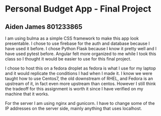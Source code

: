 # Personal Budget App - Final Project

## Aiden James 801233865

I am using bulma as a simple CSS framework to make this app look presentable. I chose to use firebase for the auth and database because I have used it before. I chose Python Flask because I know it pretty well and I have used pytest before. Angular felt more organized to me while I took this class so I thought it would be easier to use for this final project.

I chose to host this on a fedora droplet as fedora is what I use for my laptop and it would replicate the conditions I had when I made it. I know we were taught how to use Centos7, the old downstream of RHEL, and Fedora is an upstream of it, in fact even more upstream than centos. However I still think the tradeoff for this assignment is worth it since I have verified on my machine that it works.

For the server I am using nginx and gunicorn. I have to change some of the IP addresses on the server side, mainly anything that uses localhost. 